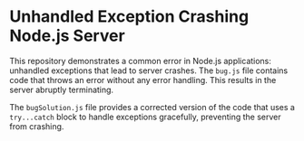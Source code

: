# Unhandled Exception Crashing Node.js Server

This repository demonstrates a common error in Node.js applications: unhandled exceptions that lead to server crashes.  The `bug.js` file contains code that throws an error without any error handling. This results in the server abruptly terminating.

The `bugSolution.js` file provides a corrected version of the code that uses a `try...catch` block to handle exceptions gracefully, preventing the server from crashing.